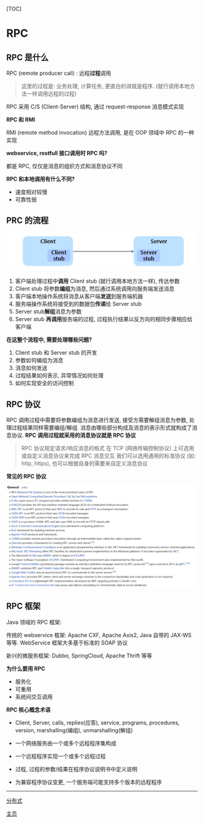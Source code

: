 [TOC]

# RPC

## RPC 是什么

RPC (remote producer call) : 远程**过程**调用

> 这里的过程是: 业务处理, 计算任务, 更直白的讲就是程序. (就行调用本地方法一样调用远程的过程)

RPC 采用 C/S (Client-Server) 结构, 通过 request-response 消息模式实现

**RPC 和 RMI**

RMI (remote method invocation) 远程方法调用, 是在 OOP 领域中 RPC 的一种实现

**webservice, restfull 接口调用时 RPC 吗?**

都是 RPC, 仅仅是消息的组织方式和消息协议不同

**RPC 和本地调用有什么不同?**

- 速度相对较慢
- 可靠性弱

## PRC 的流程

![RPC流程](res/流程.png)

1. 客户端处理过程中**调用** Client stub (就行调用本地方法一样), 传达参数
2. Client stub 将参数**编组**为消息, 然后通过系统调用向服务端发送消息
3. 客户端本地操作系统将消息从客户端**发送**到服务端机器
4. 服务端操作系统将接受到的数据包**传递**给 Server stub
5. Server stub**解组**消息为参数
6. Server stub **再调用**服务端的过程, 过程执行结果以反方向的相同步骤相应给客户端

**在这整个流程中, 需要处理哪些问题?**

1. Client stub 和 Server stub 的开发
2. 参数如何编组为消息
3. 消息如何发送
4. 过程结果如何表示, 异常情况如何处理
5. 如何实现安全的访问控制

## RPC 协议

RPC 调用过程中需要将参数编组为消息进行发送, 接受方需要解组消息为参数, 处理过程结果同样需要编组/解组. 消息由哪些部分构成及消息的表示形式就构成了消息协议. **RPC 调用过程就采用的消息协议就是 RPC 协议**

> RPC 协议规定请求/响应消息的格式
> 在 TCP (网络传输控制协议) 上可选用或自定义消息协议来完成 RPC 消息交互
> 我们可以选用通用的标准协议 (如: http, https), 也可以根据自身的需要来自定义消息协议

**常见的 RPC 协议**

![常见的RPC](res/常见的RPC.png)

## RPC 框架

Java 领域的 RPC 框架:

传统的 webservice 框架: Apache CXF, Apache Axis2, Java 自带的 JAX-WS 等等. WebService 框架大多基于标准的 SOAP 协议

新兴的微服务框架: Dubbo, SpringCloud, Apache Thrift 等等

**为什么要用 RPC**

- 服务化
- 可重用
- 系统间交互调用

**RPC 核心概念术语**

- Client, Server, calls, replies(应答), service, programs, procedures, version, marshalling(编组), unmarshalling(解组)

- 一个网络服务由一个或多个远程程序集构成
- 一个远程程序实现一个或多个远程过程
- 过程, 过程的参数/结果在程序协议说明书中定义说明
- 为兼容程序协议变更, 一个服务端可能支持多个版本的远程程序

---

[分布式](../README.md)

[主页](https://github.com/Mao-PC/Notes/blob/master/README.md)
